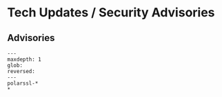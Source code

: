 # Tech Updates / Security Advisories

## Advisories

```{toctree}
---
maxdepth: 1
glob:
reversed:
---
polarssl-*
*
```
